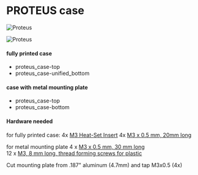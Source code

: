 # PROTEUS case 

![Proteus](image.png)

![Proteus](proteus_case.png)


#### fully printed case
- proteus_case-top 
- proteus_case-unified_bottom

#### case with metal mounting plate
- proteus_case-top 
- proteus_case-bottom


#### Hardware needed

for fully printed case:
4x [M3 Heat-Set Insert](https://www.mcmaster.com/94180a331/)
4x [M3 x 0.5 mm, 20mm long](https://www.mcmaster.com/91290A123/)

for metal mounting plate
4 x [M3 x 0.5 mm, 30 mm long](https://www.mcmaster.com/91292A022/)\
12 x [M3, 8 mm long, thread forming screws for plastic](https://www.mcmaster.com/96817A908/)

Cut mounting plate from .187" aluminum (4.7mm) and tap M3x0.5 (4x)